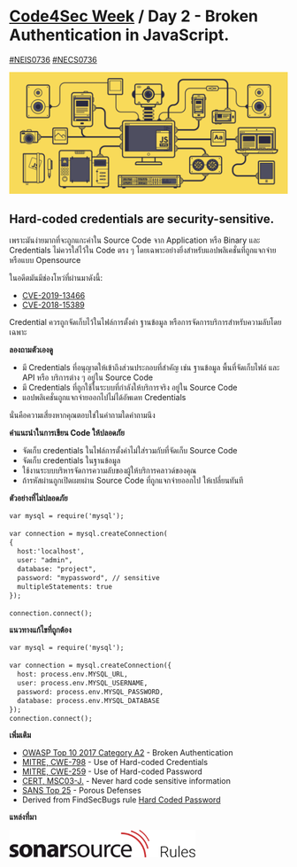 # [Code4Sec Week](https://www.facebook.com/hashtag/code4sec) / Day 2 - Broken Authentication in JavaScript.
[#NEIS0736](https://www.facebook.com/hashtag/neis0736) [#NECS0736](https://www.facebook.com/hashtag/necs0736)

![JavaScript](/images/JS.gif)

## Hard-coded credentials are security-sensitive.

เพราะมันง่ายมากที่จะถูกแกะค่าใน Source Code จาก Application หรือ Binary และ Credentials ไม่ควรใส่ไว้ใน Code ตรง ๆ โดยเฉพาะอย่างยิ่งสำหรับแอปพลิเคชั่นที่ถูกแจกจ่ายหรือแบบ Opensource

ในอดีตมันมีช่องโหว่ที่ผ่านมาดังนี้:

* [CVE-2019-13466](http://cve.mitre.org/cgi-bin/cvename.cgi?name=CVE-2019-13466)
* [CVE-2018-15389](http://cve.mitre.org/cgi-bin/cvename.cgi?name=CVE-2018-15389)

Credential ควรถูกจัดเก็บไว้ในไฟล์การตั้งค่า ฐานข้อมูล หรือการจัดการบริการสำหรับความลับโดยเฉพาะ

**ลองถามตัวเองดู**

* มี Credentials ที่อนุญาตให้เข้าถึงส่วนประกอบที่สำคัญ เช่น ฐานข้อมูล พื้นที่จัดเก็บไฟล์ และ API หรือ บริการต่าง ๆ อยู่ใน Source Code
* มี Credentials ที่ถูกใช้ในระบบที่กำลังให้บริการจริง อยู่ใน Source Code
* แอปพลิเคชั่นถูกแจกจ่ายออกไปไม่ได้อัพเดท Credentials 

นั่นคือความเสี่ยงหากคุณตอบใช่ในคำถามใดคำถามนึง

**คำแนะนำในการเขียน Code ให้ปลอดภัย**

* จัดเก็บ credentials ในไฟล์การตั้งค่าไม่ใส่รวมกับที่จัดเก็บ Source Code
* จัดเก็บ credentials ในฐานข้อมูล
* ใช้งานระบบบริหารจัดการความลับของผู้ให้บริการคลาวด์ของคุณ
* ถ้ารหัสผ่านถูกเปิดเผยผ่าน Source Code ที่ถูกแจกจ่ายออกไป ให้เปลี่ยนทันที

**ตัวอย่างที่ไม่ปลอดภัย**
```
var mysql = require('mysql');

var connection = mysql.createConnection(
{
  host:'localhost',
  user: "admin",
  database: "project",
  password: "mypassword", // sensitive
  multipleStatements: true
});

connection.connect();
```

**แนวทางแก้ไขที่ถูกต้อง**

```
var mysql = require('mysql');

var connection = mysql.createConnection({
  host: process.env.MYSQL_URL,
  user: process.env.MYSQL_USERNAME,
  password: process.env.MYSQL_PASSWORD,
  database: process.env.MYSQL_DATABASE
});
connection.connect();
```

**เพิ่มเติม**
* [OWASP Top 10 2017 Category A2](https://www.owasp.org/index.php/Top_10-2017_A2-Broken_Authentication) - Broken Authentication
* [MITRE, CWE-798](http://cwe.mitre.org/data/definitions/798) - Use of Hard-coded Credentials
* [MITRE, CWE-259](http://cwe.mitre.org/data/definitions/259) - Use of Hard-coded Password
* [CERT, MSC03-J.](https://wiki.sei.cmu.edu/confluence/x/OjdGBQ) - Never hard code sensitive information
* [SANS Top 25](https://www.sans.org/top25-software-errors/#cat3) - Porous Defenses
* Derived from FindSecBugs rule [Hard Coded Password](http://h3xstream.github.io/find-sec-bugs/bugs.htm#HARD_CODE_PASSWORD)

**แหล่งที่มา**

[<img src="/images/SonarSourceRules.svg" alt="SonarQube" height="50">](https://rules.sonarsource.com/javascript/RSPEC-2068)
